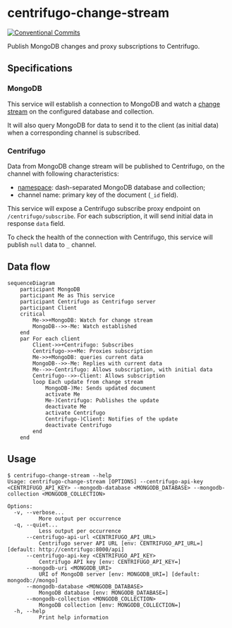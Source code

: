 # centrifugo-change-stream

[![Conventional Commits](https://img.shields.io/badge/Conventional%20Commits-1.0.0-yellow.svg)](https://conventionalcommits.org)

Publish MongoDB changes and proxy subscriptions to Centrifugo.

## Specifications

### MongoDB

This service will establish a connection to MongoDB and watch a [change stream](https://www.mongodb.com/docs/manual/changeStreams/) on the configured database and collection.

It will also query MongoDB for data to send it to the client (as initial data) when a corresponding channel is subscribed.

### Centrifugo

Data from MongoDB change stream will be published to Centrifugo, on the channel with following characteristics:

- [namespace][centrifugo-namespace]: dash-separated MongoDB database and collection;
- channel name: primary key of the document (`_id` field).

[centrifugo-namespace]: https://centrifugal.dev/docs/server/channels#channel-namespaces

This service will expose a Centrifugo subscribe proxy endpoint on `/centrifugo/subscribe`. For each subscription, it will send initial data in response `data` field.

To check the health of the connection with Centrifugo, this service will publish `null` data to `_` channel.

## Data flow

```mermaid
sequenceDiagram
    participant MongoDB
    participant Me as This service
    participant Centrifugo as Centrifugo server
    participant Client
    critical
        Me->>+MongoDB: Watch for change stream
        MongoDB-->>-Me: Watch established
    end
    par For each client
        Client->>+Centrifugo: Subscribes
        Centrifugo->>+Me: Proxies subscription
        Me->>+MongoDB: queries current data
        MongoDB-->>-Me: Replies with current data
        Me-->>-Centrifugo: Allows subscription, with initial data
        Centrifugo-->>-Client: Allows subscription
        loop Each update from change stream
            MongoDB-)Me: Sends updated document
            activate Me
            Me-)Centrifugo: Publishes the update
            deactivate Me
            activate Centrifugo
            Centrifugo-)Client: Notifies of the update
            deactivate Centrifugo
        end
    end
```

## Usage

```shellSession
$ centrifugo-change-stream --help
Usage: centrifugo-change-stream [OPTIONS] --centrifugo-api-key <CENTRIFUGO_API_KEY> --mongodb-database <MONGODB_DATABASE> --mongodb-collection <MONGODB_COLLECTION>

Options:
  -v, --verbose...
          More output per occurrence
  -q, --quiet...
          Less output per occurrence
      --centrifugo-api-url <CENTRIFUGO_API_URL>
          Centrifugo server API URL [env: CENTRIFUGO_API_URL=] [default: http://centrifugo:8000/api]
      --centrifugo-api-key <CENTRIFUGO_API_KEY>
          Centrifugo API key [env: CENTRIFUGO_API_KEY=]
      --mongodb-uri <MONGODB_URI>
          URI of MongoDB server [env: MONGODB_URI=] [default: mongodb://mongo]
      --mongodb-database <MONGODB_DATABASE>
          MongoDB database [env: MONGODB_DATABASE=]
      --mongodb-collection <MONGODB_COLLECTION>
          MongoDB collection [env: MONGODB_COLLECTION=]
  -h, --help
          Print help information
```
